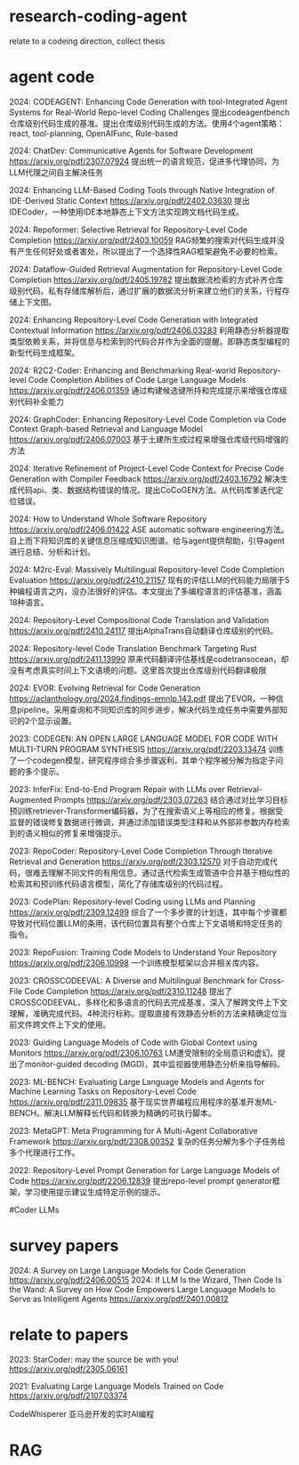 # research-coding-agent
relate to a codeing direction, collect thesis

# agent code
2024: CODEAGENT: Enhancing Code Generation with tool-Integrated Agent Systems for Real-World Repo-level Coding Challenges
提出codeagentbench仓库级别代码生成的基准。提出仓库级别代码生成的方法。使用4个agent策略：react, tool-planning, OpenAIFunc, Rule-based

2024: ChatDev: Communicative Agents for Software Development https://arxiv.org/pdf/2307.07924
提出统一的语言规范，促进多代理协同，为LLM代理之间自主解决任务

2024: Enhancing LLM-Based Coding Tools through Native Integration of IDE-Derived Static Context https://arxiv.org/pdf/2402.03630
提出IDECoder，一种使用IDE本地静态上下文方法实现跨文档代码生成。

2024: Repoformer: Selective Retrieval for Repository-Level Code Completion https://arxiv.org/pdf/2403.10059
RAG频繁的搜索对代码生成并没有产生任何好处或者害处，所以提出了一个选择性RAG框架避免不必要的检索。

2024: Dataflow-Guided Retrieval Augmentation for Repository-Level Code Completion https://arxiv.org/pdf/2405.19782
提出数据流检索的方式补齐仓库级别代码。私有存储库解析后，通过扩展的数据流分析来建立他们的关系，行程存储上下文图。

2024: Enhancing Repository-Level Code Generation with Integrated Contextual Information https://arxiv.org/pdf/2406.03283
利用静态分析器提取类型依赖关系，并将信息与检索到的代码合并作为全面的提醒。即静态类型编程的新型代码生成框架。

2024: R2C2-Coder: Enhancing and Benchmarking Real-world Repository-level Code Completion Abilities of Code Large Language Models https://arxiv.org/pdf/2406.01359
通过构建候选键所持和完成提示来增强仓库级别代码补全能力

2024: GraphCoder: Enhancing Repository-Level Code Completion via Code Context Graph-based Retrieval and Language Model https://arxiv.org/pdf/2406.07003
基于土建所生成过程来增强仓库级代码增强的方法

2024: Iterative Refinement of Project-Level Code Context for Precise Code Generation with Compiler Feedback https://arxiv.org/pdf/2403.16792
解决生成代码api、类、数据结构错误的情况。提出CoCoGEN方法。从代码库爹迭代定位错误。

2024: How to Understand Whole Software Repository https://arxiv.org/pdf/2406.01422
ASE automatic software engineering方法。
自上而下将知识库的关键信息压缩成知识图谱。给与agent提供帮助，引导agent进行总结、分析和计划。

2024: M2rc-Eval: Massively Multilingual Repository-level Code Completion Evaluation https://arxiv.org/pdf/2410.21157
现有的评估LLM的代码能力局限于5种编程语言之内，没办法很好的评估。本文提出了多编程语言的评估基准，涵盖18种语言。

2024: Repository-Level Compositional Code Translation and Validation https://arxiv.org/pdf/2410.24117
提出AlphaTrans自动翻译仓库级别的代码。

2024: Repository-level Code Translation Benchmark Targeting Rust https://arxiv.org/pdf/2411.13990
原来代码翻译评估基线是codetransocean，却没有考虑真实时间上下文语境的问题。这里首次提出仓库级别代码翻译极限

2024: EVOR: Evolving Retrieval for Code Generation https://aclanthology.org/2024.findings-emnlp.143.pdf
提出了EVOR，一种信息pipeline。采用查询和不同知识库的同步进步，解决代码生成任务中需要外部知识的2个显示设置。

2023: CODEGEN: AN OPEN LARGE LANGUAGE MODEL FOR
CODE WITH MULTI-TURN PROGRAM SYNTHESIS https://arxiv.org/pdf/2203.13474
训练了一个codegen模型，研究程序综合多步骤返利，其单个程序被分解为指定子问题的多个提示。

2023: InferFix: End-to-End Program Repair with LLMs over Retrieval-Augmented Prompts https://arxiv.org/pdf/2303.07263
结合通过对比学习目标预训练retriever-Transformer编码器，为了在搜索语义上等相应的修复。根据受监督的错误修复数据进行微调，并通过添加错误类型注释和从外部非参数内存检索到的语义相似的修复来增强提示。

2023: RepoCoder: Repository-Level Code Completion Through Iterative Retrieval and Generation https://arxiv.org/pdf/2303.12570
对于自动完成代码，很难去理解不同文件的有用信息。通过迭代检索生成管道中合并基于相似性的检索其和预训练代码语言模型，简化了存储库级别的代码过程。

2023: CodePlan: Repository-level Coding using LLMs and Planning https://arxiv.org/pdf/2309.12499
综合了一个多步骤的计划连，其中每个步骤都导致对代码位置LLM的条用，该代码位置具有整个仓库上下文语境和特定任务的指令。

2023: RepoFusion: Training Code Models to Understand Your Repository https://arxiv.org/pdf/2306.10998
一个训练模型框架以合并相关库内容。

2023: CROSSCODEEVAL: A Diverse and Multilingual
Benchmark for Cross-File Code Completion https://arxiv.org/pdf/2310.11248
提出了CROSSCODEEVAL，多样化和多语言的代码去完成基准，深入了解跨文件上下文理解，准确完成代码。4种流行标称。提取直接有效静态分析的方法来精确定位当前文件跨文件上下文的使用。

2023: Guiding Language Models of Code with Global Context using Monitors https://arxiv.org/pdf/2306.10763 
LM遭受限制的全局意识和虚幻。提出了monitor-guided decoding (MGD)，其中监视器使用静态分析来指导解码。

2023: ML-BENCH: Evaluating Large Language Models and Agents for Machine Learning Tasks on Repository-Level Code https://arxiv.org/pdf/2311.09835
基于现实世界编程应用程序的基准开发ML-BENCH。解决LLM解释长代码和转换为精确的可执行脚本。

2023: MetaGPT: Meta Programming for A Multi-Agent Collaborative Framework https://arxiv.org/pdf/2308.00352
复杂的任务分解为多个子任务给多个代理进行工作。

2022: Repository-Level Prompt Generation for Large Language Models of Code https://arxiv.org/pdf/2206.12839
提出repo-level prompt generator框架，学习使用提示建议生成特定示例的提示。

#Coder LLMs



# survey papers
2024: A Survey on Large Language Models for Code Generation https://arxiv.org/pdf/2406.00515
2024: If LLM Is the Wizard, Then Code Is the Wand: A Survey on How Code Empowers Large Language Models to Serve as Intelligent Agents https://arxiv.org/pdf/2401.00812


# relate to papers
2023: StarCoder: may the source be with you! https://arxiv.org/pdf/2305.06161

2021: Evaluating Large Language Models Trained on Code https://arxiv.org/pdf/2107.03374

CodeWhisperer 
亚马逊开发的实时AI编程

# RAG
